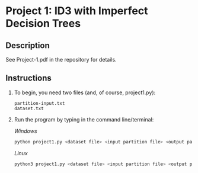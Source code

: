 # Project 1: ID3 with Imperfect Decision Trees

## Description
See Project-1.pdf in the repository for details.

## Instructions
1. To begin, you need two files (and, of course, project1.py):
    ```
    partition-input.txt
    dataset.txt
    ```

2. Run the program by typing in the command line/terminal:

    *Windows*
    ```bash
    python project1.py <dataset file> <input partition file> <output partition file>
    ```

    *Linux*
    ```bash
    python3 project1.py <dataset file> <input partition file> <output partition file>
    ```